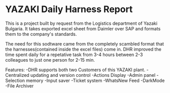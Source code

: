 # YAZAKI Daily Harness Report
This is a project built by request from the Logistics department of Yazaki Bulgaria. It takes exported excel sheet from Daimler over SAP and formats them to the company's standards.

The need for this sodtware came from the completely scambled format that the harnesses(contained inside the excel files) come in. DHR improved the time spent daily for a repetative task from 3-4 hours between 2-3 colleagues to just one person for 2-15 min.

Features: 
-DHR supports both two Customers of this YAZAKI plant. 
-Centralized updating and version control 
-Actions Display 
-Admin panel 
-Selection memory 
-Input saver 
-Ticket system 
-WhatsNew Feed 
-DarkMode 
-File Archiver
